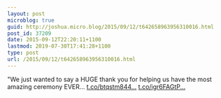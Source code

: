```yaml
---
layout: post
microblog: true
guid: http://joshua.micro.blog/2015/09/12/t642658963956310016.html
post_id: 37209
date: 2015-09-12T22:20:11+1100
lastmod: 2019-07-30T17:41:28+1100
type: post
url: /2015/09/12/t642658963956310016.html
---
```

"We just wanted to say a HUGE thank you for helping us have the most amazing ceremony EVER… [t.co/btqstm844...](http://t.co/btqstm844u) [t.co/igr6FAGtP...](http://t.co/igr6FAGtPt)
